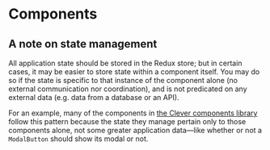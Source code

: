 # Components

## A note on state management

All application state should be stored in the Redux store; but in certain cases, it may be easier to
store state within a component itself. You may do so if the state is specific to that instance of
the component alone (no external communication nor coordination), and is not predicated on any
external data (e.g. data from a database or an API).

For an example, many of the components in [the Clever components
library](https://github.com/clever/components) follow this pattern because the state they manage
pertain only to those components alone, not some greater application data—like whether or not a
`ModalButton` should show its modal or not.
